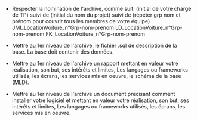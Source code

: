 - Respecter la nomination de l'archive, comme suit:
  (initial de votre chargé de TP) suivi de
  (initial du nom du projet)  suivi de
  (répéter grp nom et prénom pour couvrir tous les membres de votre équipe)
  JMI_LocationVoiture_n°Grp-nom-prenom
  LD_LocationVoiture_n°Grp-nom-prenom
  FK_LocationVoiture_n°Grp-nom-prenom

- Mettre au 1er niveau de l'archive,
  le fichier .sql de description de la base. La base doit contenir des données.

- Mettre au 1er niveau de l'archive
  un rapport mettant en valeur votre réalisation, son but, ses intérêts et limites,
  Les langages ou frameworks utilisés, les écrans, les services mis en oeuvre,
  le schéma de la base (MLD).

- Mettre au 1er niveau de l'archive
  un document précisant comment installer votre logiciel
  et
  mettant en valeur votre réalisation, son but, ses intérêts et limites,
  Les langages ou frameworks utilisés, les écrans, les services mis en oeuvre.